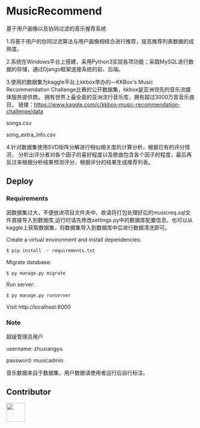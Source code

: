 # MusicRecommend
基于用户画像以及协同过滤的音乐推荐系统


1.将基于用户的协同过滤算法与用户画像相结合进行推荐，提高推荐列表数据的成熟度。

2.系统在Windows平台上搭建，采用Python3实现各项功能；采取MySQL进行数据的存储，通过Django框架连接系统的前、后端。


3.使用的数据集为kaggle平台上kkbox举办的—KKBox's Music Recommendation Challenge比赛的公开数据集，kkbox是亚洲领先的音乐流媒体服务提供商， 拥有世界上最全面的亚洲流行音乐库，拥有超过3000万首音乐曲目。
链接：https://www.kaggle.com/c/kkbox-music-recommendation-challenge/data

songs.csv

song_extra_info.csv

4.针对数据集使用SVD矩阵分解进行相似相关度的计算分析，根据已有的评分情况，
分析出评分者对各个因子的喜好程度以及歌曲包含各个因子的程度，最后再反过来根据分析结果预测评分，根据评分的结果生成推荐列表。
## Deploy
### Requirements
因数据集过大，不便放进项目文件夹中，故请将打包处理好后的musicreq.sql文件直接导入到数据库,运行时请先修改settings.py中的数据库配置信息。也可以从kaggle上获取数据集，将数据集导入到数据库中后进行数据清洗即可。


Create a virtual environment and install dependencies:
```sh
$ pip install -r requirements.txt
```

Migrate database:

```sh
$ py manage.py migrate
```

Run server:

```sh
$ py manage.py runserver
```

Visit http://localhost:8000
### Note
超级管理员用户

username: zhuxiangyu

password: musicadmin

音乐数据来自于数据集，用户数据请使用者运行后自行标注。

## Contributor
<div>
<a href="https://github.com/zhuxiangyualter">
<img src="https://avatars.githubusercontent.com/u/114237571?s=400&u=68d56aba088fac19dec2923c7415a939ec1d1ec5&v=4" height=50px; width=50px;>
</a>
</div>


